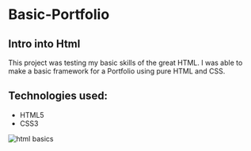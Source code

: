 # Basic-Portfolio

## Intro into Html

This project was testing my basic skills of the great HTML. I was able to make a basic framework for a Portfolio using pure HTML and CSS.


## Technologies used:

* HTML5
* CSS3

![html basics](https://user-images.githubusercontent.com/53452871/68617436-4acfec00-0495-11ea-9544-3f0920462c56.PNG)
